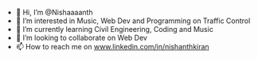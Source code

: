 - 👋 Hi, I’m @Nishaaaanth
- 👀 I’m interested in Music, Web Dev and Programming on Traffic Control
- 🌱 I’m currently learning Civil Engineering, Coding and Music
- 💞️ I’m looking to collaborate on Web Dev
- 📫 How to reach me on www.linkedin.com/in/nishanthkiran
